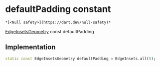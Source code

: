 


# defaultPadding constant




    *[<Null safety>](https://dart.dev/null-safety)*


[EdgeInsetsGeometry](https://api.flutter.dev/flutter/painting/EdgeInsetsGeometry-class.html) const defaultPadding
  







## Implementation

```dart
static const EdgeInsetsGeometry defaultPadding = EdgeInsets.all(5);


```







